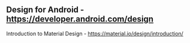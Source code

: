 Design for Android - https://developer.android.com/design
---
Introduction to Material Design - https://material.io/design/introduction/
